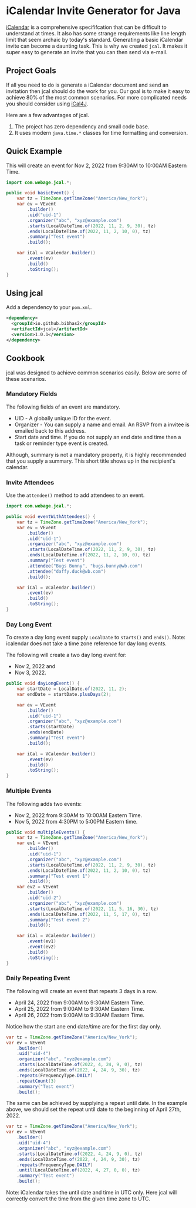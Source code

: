 # iCalendar Invite Generator for Java

[iCalendar](https://www.ietf.org/rfc/rfc2445.txt) is a comprehensive specififcation that can be difficult to understand at times. It also has some strange requirements like line length limit that seem archaic by today's standard. Generating a basic iCalendar invite can become a daunting task. This is why we created ``jcal``. It makes it super easy to generate an invite that you can then send via e-mail.

## Project Goals

If all you need to do is generate a iCalendar document and send an invitation then jcal should do the work for you. Our goal is to make it easy to achieve 80% of the most common scenarios. For more complicated needs you should consider using [iCal4J](https://www.ical4j.org/). 

Here are a few advantages of jcal.

1. The project has zero dependency and small code base. 
2. It uses modern ``java.time.*`` classes for time formatting and conversion.

## Quick Example

This will create an event for Nov 2, 2022 from 9:30AM to 10:00AM Eastern Time.

```java
import com.webage.jcal.*;

public void basicEvent() {
    var tz = TimeZone.getTimeZone("America/New_York");
    var ev = VEvent
        .builder()
        .uid("uid-1")
        .organizer("abc", "xyz@example.com")
        .starts(LocalDateTime.of(2022, 11, 2, 9, 30), tz)
        .ends(LocalDateTime.of(2022, 11, 2, 10, 0), tz)
        .summary("Test event")
        .build();

    var iCal = VCalendar.builder()
        .event(ev)
        .build()
        .toString();
}
```

## Using jcal

Add a dependency to your ``pom.xml``.

```xml
<dependency>
  <groupId>io.github.bibhas2</groupId>
  <artifactId>jcal</artifactId>
  <version>1.0.1</version>
</dependency>

```

## Cookbook
jcal was designed to achieve common scenarios easily. Below are some of these scenarios.

### Mandatory Fields
The following fields of an event are mandatory.

- UID - A globally unique ID for the event.
- Organizer - You can supply a name and email. An RSVP from a invitee is emailed back to this address.
- Start date and time. If you do not supply an end date and time then a task or reminder type event is created.

Although, summary is not a mandatory property, it is highly recommended that you supply a summary. This short title shows up in the recipient's calendar.

### Invite Attendees

Use the ``attendee()`` method to add attendees to an event.

```java
import com.webage.jcal.*;

public void eventWithAttendees() {
    var tz = TimeZone.getTimeZone("America/New_York");
    var ev = VEvent
        .builder()
        .uid("uid-1")
        .organizer("abc", "xyz@example.com")
        .starts(LocalDateTime.of(2022, 11, 2, 9, 30), tz)
        .ends(LocalDateTime.of(2022, 11, 2, 10, 0), tz)
        .summary("Test event")
        .attendee("Bugs Bunny", "bugs.bunny@wb.com")
        .attendee("daffy.duck@wb.com")
        .build();

    var iCal = VCalendar.builder()
        .event(ev)
        .build()
        .toString();
}
```

### Day Long Event
To create a day long event supply ``LocalDate`` to ``starts()`` and ``ends()``. Note: icalendar does not take a time zone reference for day long events.

The following will create a two day long event for:

- Nov 2, 2022 and 
- Nov 3, 2022.

```java
public void dayLongEvent() {
    var startDate = LocalDate.of(2022, 11, 2);
    var endDate = startDate.plusDays(2);

    var ev = VEvent
        .builder()
        .uid("uid-1")
        .organizer("abc", "xyz@example.com")
        .starts(startDate)
        .ends(endDate)
        .summary("Test event")
        .build();

    var iCal = VCalendar.builder()
        .event(ev)
        .build()
        .toString();
}
```

### Multiple Events
The following adds two events:

- Nov 2, 2022 from 9:30AM to 10:00AM Eastern Time.
- Nov 5, 2022 from 4:30PM to 5:00PM Eastern time.

```java
public void multipleEvents() {
    var tz = TimeZone.getTimeZone("America/New_York");
    var ev1 = VEvent
        .builder()
        .uid("uid-1")
        .organizer("abc", "xyz@example.com")
        .starts(LocalDateTime.of(2022, 11, 2, 9, 30), tz)
        .ends(LocalDateTime.of(2022, 11, 2, 10, 0), tz)
        .summary("Test event 1")
        .build();
    var ev2 = VEvent
        .builder()
        .uid("uid-2")
        .organizer("abc", "xyz@example.com")
        .starts(LocalDateTime.of(2022, 11, 5, 16, 30), tz)
        .ends(LocalDateTime.of(2022, 11, 5, 17, 0), tz)
        .summary("Test event 2")
        .build();

    var iCal = VCalendar.builder()
        .event(ev1)
        .event(ev2)
        .build()
        .toString();
}
```

### Daily Repeating Event
The following will create an event that repeats 3 days in a row.

- April 24, 2022 from 9:00AM to 9:30AM Eastern Time.
- April 25, 2022 from 9:00AM to 9:30AM Eastern Time.
- April 26, 2022 from 9:00AM to 9:30AM Eastern Time.

Notice how the start ane end date/time are for the first day only.

```java
var tz = TimeZone.getTimeZone("America/New_York");
var ev = VEvent
    .builder()
    .uid("uid-4")
    .organizer("abc", "xyz@example.com")
    .starts(LocalDateTime.of(2022, 4, 24, 9, 0), tz)
    .ends(LocalDateTime.of(2022, 4, 24, 9, 30), tz)
    .repeats(FrequencyType.DAILY)
    .repeatCount(3)
    .summary("Test event")
    .build();
```

The same can be achieved by supplying a repeat until date. In the example above, we should set the repeat until date to the beginning of April 27th, 2022.

```java
var tz = TimeZone.getTimeZone("America/New_York");
var ev = VEvent
    .builder()
    .uid("uid-4")
    .organizer("abc", "xyz@example.com")
    .starts(LocalDateTime.of(2022, 4, 24, 9, 0), tz)
    .ends(LocalDateTime.of(2022, 4, 24, 9, 30), tz)
    .repeats(FrequencyType.DAILY)
    .until(LocalDateTime.of(2022, 4, 27, 0, 0), tz)
    .summary("Test event")
    .build();
```

Note: iCalendar takes the until date and time in UTC only. Here jcal will correctly convert the time from the given time zone to UTC.